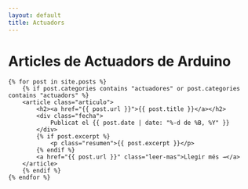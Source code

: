 ```yaml
---
layout: default
title: Actuadors
---
```


<div class="blog-container">
    <h1>Articles de Actuadors de Arduino</h1>

    {% for post in site.posts %}
        {% if post.categories contains "actuadores" or post.categories contains "actuadors" %}
        <article class="articulo">
            <h2><a href="{{ post.url }}">{{ post.title }}</a></h2>
            <div class="fecha">
                Publicat el {{ post.date | date: "%-d de %B, %Y" }}
            </div>
            {% if post.excerpt %}
                <p class="resumen">{{ post.excerpt }}</p>
            {% endif %}
            <a href="{{ post.url }}" class="leer-mas">Llegir més →</a>
        </article>
        {% endif %}
    {% endfor %}
</div>
